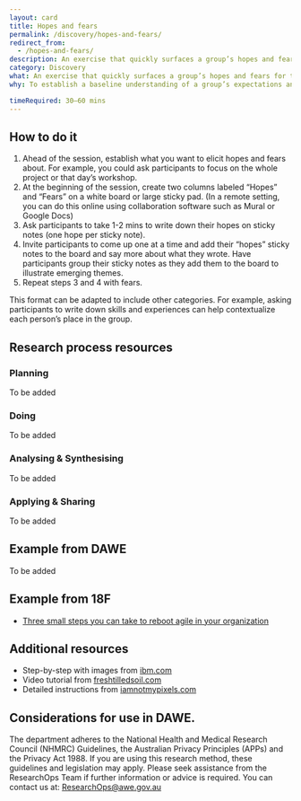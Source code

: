 ```yaml
---
layout: card
title: Hopes and fears
permalink: /discovery/hopes-and-fears/
redirect_from:
  - /hopes-and-fears/
description: An exercise that quickly surfaces a group’s hopes and fears for the future
category: Discovery
what: An exercise that quickly surfaces a group’s hopes and fears for the future
why: To establish a baseline understanding of a group’s expectations and concerns about a project and to give each person an opportunity to voice their perspective

timeRequired: 30–60 mins
---
```


## How to do it

  1. Ahead of the session, establish what you want to elicit hopes and fears about. For example, you could ask participants to focus on the whole project or that day’s workshop.
  2. At the beginning of the session, create two columns labeled “Hopes” and “Fears” on a white board or large sticky pad.
(In a remote setting, you can do this online using collaboration software such as Mural or Google Docs)
  3. Ask participants to take 1-2 mins to write down their hopes on sticky notes (one hope per sticky note).
  4. Invite participants to come up one at a time and add their “hopes” sticky notes to the board and say more about what they wrote. Have participants group their sticky notes as they add them to the board to illustrate emerging themes.
  5. Repeat steps 3 and 4 with fears.

This format can be adapted to include other categories. For example, asking participants to write down skills and experiences can help contextualize each person’s place in the group.

<section class="method--section method--section--18f-example" markdown="1" >

## Research process resources
### Planning
To be added

### Doing
To be added

### Analysing & Synthesising
To be added

### Applying & Sharing
To be added


## Example from DAWE

To be added

</section>

## Example from 18F

- <a href="https://18f.gsa.gov/2016/10/25/three-small-steps-you-can-take-to-reboot-agile-in-your-organization/" class="usa-link">Three small steps you can take to reboot agile in your organization</a>

</section>

<section class="method--section method--section--additional-resources" markdown="1">

## Additional resources

- Step-by-step with images from <a href="https://www.ibm.com/design/thinking/page/toolkit/activity/hopes-and-fears" class="usa-link">ibm.com</a>
- Video tutorial from <a href="https://www.freshtilledsoil.com/design-sprint-shorts-episode-6-hopes-and-fears/" class="usa-link">freshtilledsoil.com</a>
- Detailed instructions from <a href="https://www.iamnotmypixels.com/design-sprints-hopes-and-fears/" class="usa-link">iamnotmypixels.com</a>

</section>

<section class="method--section method--section--government-considerations" markdown="1" >

## Considerations for use in DAWE.

The department adheres to the National Health and Medical Research Council (NHMRC) Guidelines, the Australian Privacy Principles (APPs) and the Privacy Act 1988. If you are using this research method, these guidelines and legislation may apply. Please seek assistance from the ResearchOps Team if further information or advice is required. You can contact us at: ResearchOps@awe.gov.au
</section>
